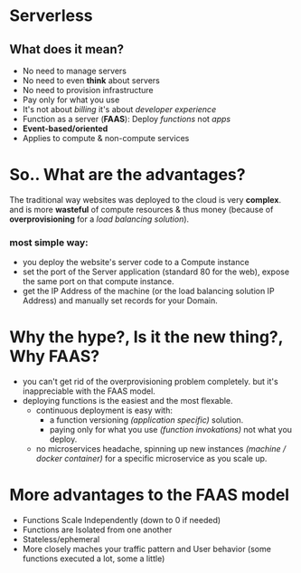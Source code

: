 # Serverless
## What does it mean?
- No need to manage servers
- No need to even **think** about servers
- No need to provision infrastructure
- Pay only for what you use
- It's not about *billing* it's about *developer experience* 
- Function as a server (**FAAS**): Deploy *functions* not *apps*
- **Event-based/oriented**
- Applies to compute & non-compute services

# So.. What are the advantages?
The traditional way websites was deployed to the cloud is very **complex**.
and is more **wasteful** of compute resources & thus money (because of **overprovisioning** for a *load balancing solution*).
### most simple way:
- you deploy the website's server code to a Compute instance 
- set the port of the Server application (standard 80 for the web), expose the same port on that compute instance.
- get the IP Address of the machine (or the load balancing solution IP Address) and manually set records for your Domain.

# Why the hype?, Is it the new thing?, Why FAAS?
- you can't get rid of the overprovisioning problem completely. but it's inappreciable with the FAAS model.
- deploying functions is the easiest and the most flexable.
    - continuous deployment is easy with:
        - a function versioning *(application specific)* solution.
        - paying only for what you use *(function invokations)* not what you deploy.
    - no microservices headache, spinning up new instances *(machine / docker container)* for a specific microservice as you scale up. 
# More advantages to the FAAS model
- Functions Scale Independently (down to 0 if needed)
- Functions are Isolated from one another
- Stateless/ephemeral
- More closely maches your traffic pattern and User behavior (some functions executed a lot, some a little)
